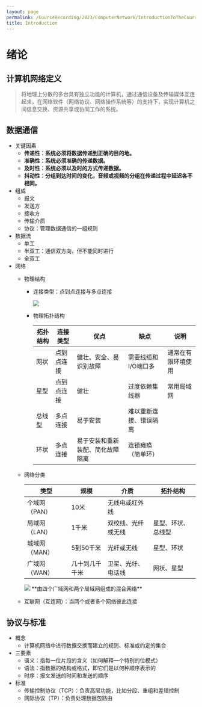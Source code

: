 ```yaml
---
layout: page
permalink: /CourseRecording/2023/ComputerNetwork/IntroductionToTheCourse/Introduction/index.html
title: Introduction
---
```


# 绪论

## 计算机网络定义

> 将地理上分散的多台具有独立功能的计算机，通过通信设备及传输媒体互连起来，在网络软件（网络协议、网络操作系统等）的支持下，实现计算机之间信息交换、资源共享或协同工作的系统。
> 

## 数据通信

- 关键因素
    - **传递性：系统必须将数据传递到正确的目的地。**
    - **准确性：系统必须准确的传递数据。**
    - **及时性：系统必须以及时的方式传递数据。**
    - **抖动性：分组到达时间的变化，音频或视频的分组在传递过程中延迟各不相同。**
- 组成
    - 报文
    - 发送方
    - 接收方
    - 传输介质
    - 协议：管理数据通信的一组规则
- 数据流
    - 单工
    - 半双工：通信双方向，但不能同时进行
    - 全双工
- 网络
    - 物理结构
        - 连接类型：点到点连接与多点连接
            
            <img src="https://CRYoushiwo.github.io/images/CoursesRecording/ComputerNetwork/IntroductionToTheCourse/Chapter1/Untitled.png" class="blog-image" >
        - 物理拓扑结构
            
            
            | 拓扑结构 | 连接类型 | 优点 | 缺点 | 说明 |
            | --- | --- | --- | --- | --- |
            | 网状 | 点到点连接 | 健壮、安全、易识别故障 | 需要线缆和I/O端口多 | 通常在有限环境使用 |
            | 星型 | 点到点连接 | 健壮 | 过度依赖集线器 | 常用局域网 |
            | 总线型 | 多点连接 | 易于安装 | 难以重新连接、错误隔离 |  |
            | 环状 | 多点连接 | 易于安装和重新装配、简化故障隔离 | 连锁瘫痪（简单环） |  |
    - 网络分类
        
        
        | 类型 | 规模 | 介质 | 拓扑结构 |
        | --- | --- | --- | --- |
        | 个域网（PAN） | 10米 | 无线电或红外线 |  |
        | 局域网（LAN） | 1千米 | 双绞线、光纤或无线 | 星型、环状、总线型 |
        | 城域网（MAN） | 5到50千米 | 光纤或无线 | 星型、环状 |
        | 广域网（WAN） | 几十到几千千米 | 卫星、光纤、电话线 | 网状、星型 |
        
        <img src="https://CRYoushiwo.github.io/images/CoursesRecording/ComputerNetwork/IntroductionToTheCourse/Chapter1/Untitled%201.png" class="blog-image" >
        **由四个广域网和两个局域网组成的混合网络**
        
    - 互联网（互连网）：当两个或者多个网络彼此连接

## 协议与标准

- 概念
    - 计算机网络中进行数据交换而建立的规则、标准或约定的集合
- 三要素
    - 语义：指每一位片段的含义（如何解释一个特别的位模式）
    - 语法：指数据的结构或格式，即它们是以何种顺序表示的
    - 时序：报文发送的时间和发送的顺序
- 标准
    - 传输控制协议（TCP）：负责高层功能，比如分段、重组和差错控制
    - 网际协议（TP）：负责处理数据包路由